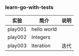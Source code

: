 ### learn-go-with-tests

|实验|简介|说明|
|---|---|---|
|play001|hello world||
|play002|Integers||
|play003|Iteration|迭代|